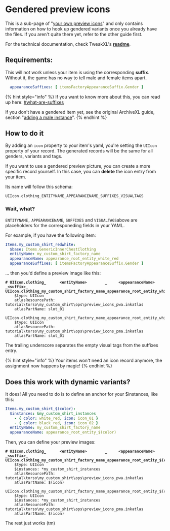 # Gendered preview icons

This is a sub-page of "[your own preview icons](./)" and only contains information on how to hook up gendered variants once you already have the files. If you aren't quite there yet, refer to the other guide first.

For the technical documentation, check TweakXL's [**readme**](https://github.com/psiberx/cp2077-tweak-xl/wiki/YAML-Tweaks#item-icons).

## Requirements:

This will not work unless your item is using the corresponding **suffix**.\
Without it, the game has no way to tell male and female items apart.

```yaml
  appearanceSuffixes: [ itemsFactoryAppearanceSuffix.Gender ]
```

{% hint style="info" %}
If you want to know more about this, you can read up here: [#what-are-suffixes](../../../files-and-what-they-do/entity-.ent-files/#what-are-suffixes "mention")

If you don't have a gendered item yet, see the original ArchiveXL guide, section "[adding a male instance](../../items-equipment/adding-new-items/#adding-a-male-instance)".
{% endhint %}

## How to do it

By adding an `icon` property to your item's yaml, you're setting the `UIIcon` property of your record. The generated records will be the same for all genders, variants and tags.

If you want to use a gendered preview picture, you can create a more specific record yourself. In this case, you can **delete** the icon entry from your item.

Its name will follow this schema:

```
UIIcon.clothing_ENTITYNAME_APPEARANCENAME_SUFFIXES_VISUALTAGS
```

### Wait, what?

`ENTITYNAME,` `APPEARANCENAME`, `SUFFIXES` and `VISUALTAGS`above are placeholders for the corresponeding fields in your YAML.&#x20;

For example, if you have the following item:

```yaml
Items.my_custom_shirt_redwhite:
  $base: Items.GenericInnerChestClothing
  entityName: my_custom_shirt_factory_name
  appearanceName: appearance_root_entity_white_red
  appearanceSuffixes: [ itemsFactoryAppearanceSuffix.Gender ]
```

… then you'd define a preview image like this:

<pre class="language-yaml"><code class="lang-yaml"><strong># UIIcon.clothing_      &#x3C;entityName>        _     &#x3C;appearanceName>           _&#x3C;suffix>_
</strong><strong>UIIcon.clothing_my_custom_shirt_factory_name_appearance_root_entity_white_red_Female_:
</strong>    $type: UIIcon
    atlasResourcePath: tutorial\torso\my_custom_shirt\ops\preview_icons_pwa.inkatlas
    atlasPartName: slot_01
    
UIIcon.clothing_my_custom_shirt_factory_name_appearance_root_entity_white_red_Male_:
    $type: UIIcon
    atlasResourcePath: tutorial\torso\my_custom_shirt\ops\preview_icons_pma.inkatlas
    atlasPartName: slot_01
</code></pre>

The trailing underscore separates the empty visual tags from the suffixes entry.

{% hint style="info" %}
Your items won't need an icon record anymore, the assignment now happens by magic!
{% endhint %}

## Does this work with dynamic variants?

It does! All you need to do is to define an anchor for your $instances, like this:

```yaml
Items.my_custom_shirt_$(color):
  $instances: &my_custom_shirt_instances
    - { color: white_red, icon: icon_01 }
    - { color: black_red, icon: icon_02 }
  entityName: my_custom_shirt_factory_name
  appearanceName: appearance_root_entity_$(color)
```

Then, you can define your preview images:

<pre class="language-yaml"><code class="lang-yaml"><strong># UIIcon.clothing_      &#x3C;entityName>        _     &#x3C;appearanceName>           _&#x3C;suffix>_
</strong><strong>UIIcon.clothing_my_custom_shirt_factory_name_appearance_root_entity_$(color)_Female_:
</strong>    $type: UIIcon
    $instances: *my_custom_shirt_instances
    atlasResourcePath: tutorial\torso\my_custom_shirt\ops\preview_icons_pwa.inkatlas
    atlasPartName: $(icon)
    
UIIcon.clothing_my_custom_shirt_factory_name_appearance_root_entity_$(color)_Male_:
    $type: UIIcon
    $instances: *my_custom_shirt_instances
    atlasResourcePath: tutorial\torso\my_custom_shirt\ops\preview_icons_pma.inkatlas
    atlasPartName: $(icon)
</code></pre>

The rest just works (tm)
